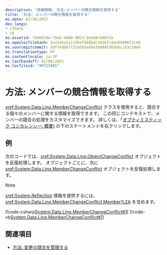 ```yaml
---
description: '詳細情報: 方法:メンバーの競合情報を取得する'
title: '方法: メンバーの競合情報を取得する'
ms.date: 03/30/2017
dev_langs:
- csharp
- vb
ms.assetid: 7dd6829e-79a5-4480-9023-9e588cb0bf2e
ms.openlocfilehash: 2a33aba1a113bdfd66bdc341bfc9ae59406f2c40
ms.sourcegitcommit: ddf7edb67715a5b9a45e3dd44536dabc153c1de0
ms.translationtype: HT
ms.contentlocale: ja-JP
ms.lasthandoff: 02/06/2021
ms.locfileid: "99723401"
---
```

# <a name="how-to-retrieve-member-conflict-information"></a>方法: メンバーの競合情報を取得する

<xref:System.Data.Linq.MemberChangeConflict> クラスを使用すると、競合する個々のメンバーに関する情報を取得できます。 この同じコンテキストで、メンバーの競合の処理をカスタマイズできます。 詳しくは、「[オプティミスティック コンカレンシー: 概要)](optimistic-concurrency-overview.md) の下のステートメントを右クリックします。  
  
## <a name="example"></a>例  

 次のコードでは、<xref:System.Data.Linq.ObjectChangeConflict> オブジェクトを反復処理します。 オブジェクトごとに、次に <xref:System.Data.Linq.MemberChangeConflict> オブジェクトを反復処理します。  
  
> [!NOTE]
> <xref:System.Reflection> 情報を提供するには、<xref:System.Data.Linq.MemberChangeConflict.Member%2A> を含めます。  
  
 [!code-csharp[System.Data.Linq.MemberChangeConflict#1](../../../../../../samples/snippets/csharp/VS_Snippets_Data/system.data.linq.memberchangeconflict/cs/program.cs#1)]
 [!code-vb[System.Data.Linq.MemberChangeConflict#1](../../../../../../samples/snippets/visualbasic/VS_Snippets_Data/system.data.linq.memberchangeconflict/vb/module1.vb#1)]  
  
## <a name="see-also"></a>関連項目

- [方法: 変更の競合を管理する](how-to-manage-change-conflicts.md)
